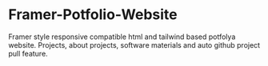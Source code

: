 # Framer-Potfolio-Website
Framer style responsive compatible html and tailwind based potfolya website. Projects, about projects, software materials and auto github project pull feature.
